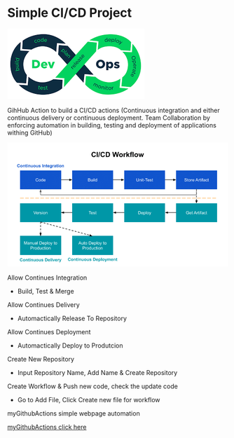 # Simple CI/CD Project


![devOps](devOps.png)


GihHub Action to build a CI/CD actions
(Continuous integration and either continuous delivery or continuous deployment. Team Collaboration by enforcing automation in building, testing and deployment of applications withing GitHub)


![CI_CD_worflow](CI_CD_worflow.png)



Allow Continues Integration

* Build, Test & Merge


Allow Continues Delivery

* Automactically Release To Repository


Allow Continues Deployment

* Automactically Deploy to Produtcion


Create New Repository

* Input Repository Name, Add Name & Create Repository


Create Workflow & Push new code, check the update code

* Go to Add File, Click Create new file for workflow

myGithubActions simple webpage automation 

[myGithubActions click here](https://nethanialtan.github.io/myGithubActions/)





